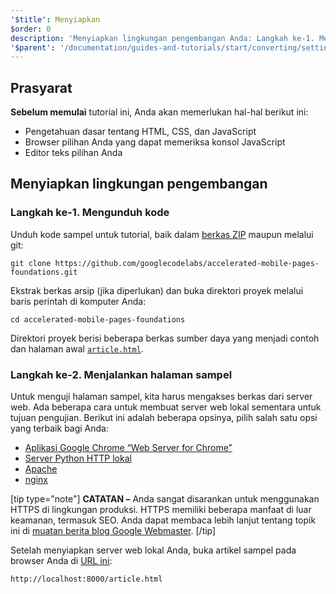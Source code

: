 ```yaml
---
'$title': Menyiapkan
$order: 0
description: 'Menyiapkan lingkungan pengembangan Anda: Langkah ke-1. Mengunduh kode. Unduh kode sampel untuk tutorial, baik sebagai berkas ZIP maupun melalui git ....'
'$parent': '/documentation/guides-and-tutorials/start/converting/setting-up.md'
---
```


## Prasyarat

**Sebelum memulai** tutorial ini, Anda akan memerlukan hal-hal berikut ini:

- Pengetahuan dasar tentang HTML, CSS, dan JavaScript
- Browser pilihan Anda yang dapat memeriksa konsol JavaScript
- Editor teks pilihan Anda

## Menyiapkan lingkungan pengembangan

### Langkah ke-1. Mengunduh kode

Unduh kode sampel untuk tutorial, baik dalam [berkas ZIP](https://github.com/googlecodelabs/accelerated-mobile-pages-foundations/archive/master.zip) maupun melalui git:

```shell
git clone https://github.com/googlecodelabs/accelerated-mobile-pages-foundations.git
```

Ekstrak berkas arsip (jika diperlukan) dan buka direktori proyek melalui baris perintah di komputer Anda:

```shell
cd accelerated-mobile-pages-foundations
```

Direktori proyek berisi beberapa berkas sumber daya yang menjadi contoh dan halaman awal [`article.html`](https://github.com/googlecodelabs/accelerated-mobile-pages-foundations/blob/master/article.html).

### Langkah ke-2. Menjalankan halaman sampel

Untuk menguji halaman sampel, kita harus mengakses berkas dari server web. Ada beberapa cara untuk membuat server web lokal sementara untuk tujuan pengujian. Berikut ini adalah beberapa opsinya, pilih salah satu opsi yang terbaik bagi Anda:

- [Aplikasi Google Chrome “Web Server for Chrome”](https://chrome.google.com/webstore/detail/web-server-for-chrome/ofhbbkphhbklhfoeikjpcbhemlocgigb)
- [Server Python HTTP lokal](https://developer.mozilla.org/en-US/docs/Learn/Common_questions/set_up_a_local_testing_server#Running_a_simple_local_HTTP_server)
- [Apache](https://httpd.apache.org/docs/2.4/getting-started.html)
- [nginx](http://nginx.org/)

[tip type="note"] **CATATAN –** Anda sangat disarankan untuk menggunakan HTTPS di lingkungan produksi. HTTPS memiliki beberapa manfaat di luar keamanan, termasuk SEO. Anda dapat membaca lebih lanjut tentang topik ini di [muatan berita blog Google Webmaster](https://webmasters.googleblog.com/2014/08/https-as-ranking-signal.html). [/tip]

Setelah menyiapkan server web lokal Anda, buka artikel sampel pada browser Anda di [URL ini](http://localhost:8000/article.html):

```text
http://localhost:8000/article.html
```
